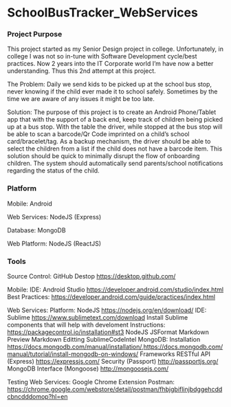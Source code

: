 # SchoolBusTracker_WebServices


### Project Purpose ###
This project started as my Senior Design project in college. Unfortunately, in college I was not so in-tune with Software Development cycle/best practices. Now 2 years into the IT Corporate world I’m have now a better understanding. Thus this 2nd attempt at this project.

The Problem:
Daily we send kids to be picked up at the school bus stop, never knowing if the child ever made it to school safely. Sometimes by the time we are aware of any issues it might be too late.

Solution:
The purpose of this project is to create an Android Phone/Tablet app that with the support of a back end, keep track of children being picked up at a bus stop. With the table the driver, while stopped at the bus stop will be able to scan a barcode/Qr Code imprinted on a child’s school card/bracelet/tag. As a backup mechanism, the driver should be able to select the children from a list if the child does not have a barcode item. This solution should be quick to minimally disrupt the flow of onboarding children. The system should automatically send parents/school notifications regarding the status of the child.

### Platform ###

Mobile: Android

Web Services: NodeJS (Express)

Database: MongoDB

Web Platform: NodeJS (ReactJS)

### Tools ###

Source Control:
    GitHub Destop <https://desktop.github.com/>

Mobile: 
    IDE: Android Studio <https://developer.android.com/studio/index.html>
    Best Practices: <https://developer.android.com/guide/practices/index.html>

Web Services:
    Platform: NodeJS <https://nodejs.org/en/download/>
    IDE: Sublime <https://www.sublimetext.com/download>
        Install Sublime components that will help with develoment
            Instructions: <https://packagecontrol.io/installation#st3>
            NodeJS
            JSFormat
            Markdown Preview
            Markdown Editting
            SublimeCodeIntel
    MongoDB: Installation <https://docs.mongodb.com/manual/installation/>,<https://docs.mongodb.com/manual/tutorial/install-mongodb-on-windows/>
    Frameworks
        RESTful API (Express) <https://expressjs.com/>
        Security (Passport) <http://passportjs.org/>
        MongoDB Interface (Mongoose) <http://mongoosejs.com/>


Testing Web Services: Google Chrome Extension Postman: <https://chrome.google.com/webstore/detail/postman/fhbjgbiflinjbdggehcddcbncdddomop?hl=en>










